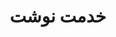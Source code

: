 ---
title: خدمت نوشت
content:
    items: 
        '@taxonomy.category': [conscription]
body_classes: 'title-center title-h1h2'
twig_first: true
process:
    twig: true
---